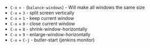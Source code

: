 * `C-x` + `-` (`balance-windows`) - Will make all windows the same size
* `C-x` + `3` - split screen vertically
* `C-x` + `1` - keep current window
* `C-x` + `0` - close current window
* `C-x` + `8` - shrink-window-horizontally
* `C-x` + `9` - enlarge-window-horizontally
* `C-x` + `C-j` - butler-start   (jenkins monitor)
